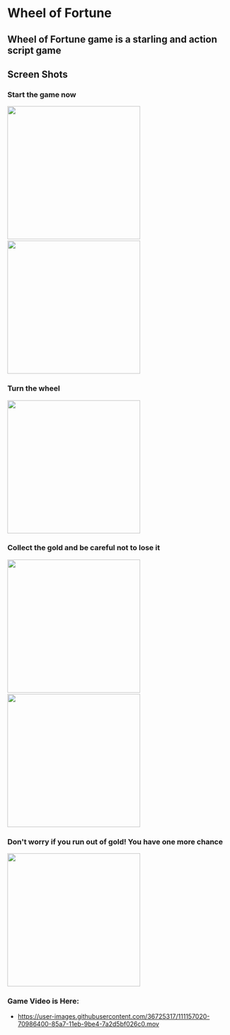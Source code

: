 # Wheel of Fortune
## Wheel of Fortune game is a starling and action script game

## Screen Shots

### Start the game now

<img src="https://i.ibb.co/BzWHrWB/Screen-Shot-2021-03-15-at-15-21-14.png" width="300">&nbsp;&nbsp;&nbsp;<img src="https://i.ibb.co/d0Ch823/Screen-Shot-2021-03-15-at-15-21-35.png" width="300">

### Turn the wheel

<img src="https://i.ibb.co/BtD1F35/Screen-Shot-2021-03-15-at-15-21-54.png" width="300">

### Collect the gold and be careful not to lose it

<img src="https://i.ibb.co/ZzPLxxK/Screen-Shot-2021-03-15-at-15-22-11.png" width="300">&nbsp;&nbsp;&nbsp;<img src="https://i.ibb.co/W3bMwNy/Screen-Shot-2021-03-15-at-15-40-36.png" width="300">

### Don't worry if you run out of gold! You have one more chance
<img src="https://i.ibb.co/LPnCnpM/Screen-Shot-2021-03-15-at-15-42-09.png" width="300">

### Game Video is Here:
* https://user-images.githubusercontent.com/36725317/111157020-70986400-85a7-11eb-9be4-7a2d5bf026c0.mov
